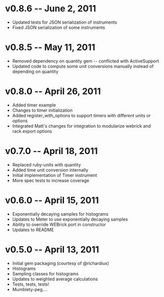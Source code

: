 v0.8.6 -- June 2, 2011
======================

* Updated tests for JSON serialization of instruments
* Fixed JSON serialization of some instruments

v0.8.5 -- May 11, 2011
======================

* Removed dependency on quantity gem -- conflicted with ActiveSupport
* Updated code to compute some unit conversions manually instead of depending on quantity


v0.8.0 -- April 26, 2011
========================

* Added timer example
* Changes to timer initialization
* Added register_with_options to support timers with different units or options
* Integrated Matt's changes for integration to modularize webrick and rack export options

v0.7.0 -- April 18, 2011
========================

* Replaced ruby-units with quantity
* Added time unit conversion internally
* Initial implementation of Timer instrument
* More spec tests to increase coverage


v0.6.0 -- April 15, 2011
========================

* Exponentially decaying samples for histograms
* Updates to Meter to use exponentially decaying samples
* Ability to override WEBrick port in constructor
* Updates to README

v0.5.0 -- April 13, 2011
========================

* Initial gem packaging (courtesy of @richardiux)
* Histograms
* Sampling classes for histograms
* Updates to weighted average calculations
* Tests, tests, tests!
* Mumblety-peg.... 

